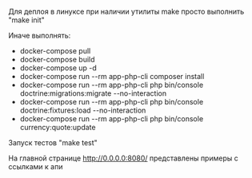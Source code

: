 Для деплоя в линуксе при наличии утилиты make просто выполнить "make init"

Иначе выполнять:
- docker-compose pull
- docker-compose build
- docker-compose up -d
- docker-compose run --rm app-php-cli composer install
- docker-compose run --rm app-php-cli php bin/console doctrine:migrations:migrate --no-interaction
- docker-compose run --rm app-php-cli php bin/console doctrine:fixtures:load --no-interaction
- docker-compose run --rm app-php-cli php bin/console currency:quote:update

Запуск тестов "make test"

На главной странице http://0.0.0.0:8080/ представлены примеры с ссылками к апи
